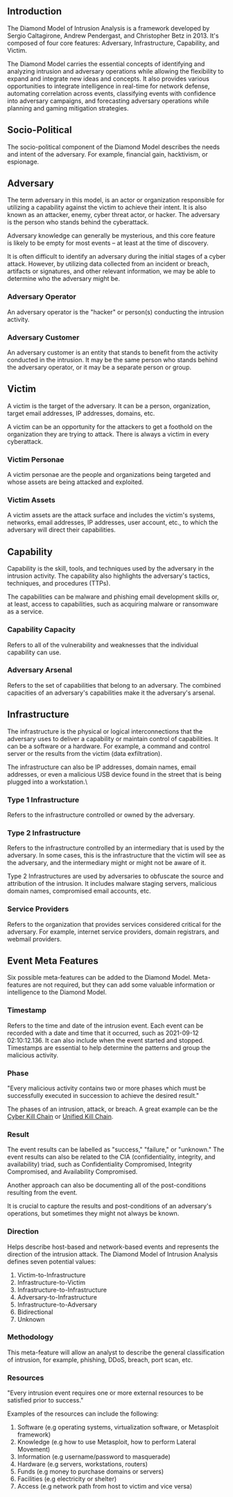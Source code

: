 ## Introduction
The Diamond Model of Intrusion Analysis is a framework developed by Sergio Caltagirone, Andrew Pendergast, and Christopher Betz in 2013. It's composed of four core features: Adversary, Infrastructure, Capability, and Victim.

The Diamond Model carries the essential concepts of identifying and analyzing intrusion and adversary operations while allowing the flexibility to expand and integrate new ideas and concepts. It also provides various opportunities to integrate intelligence in real-time for network defense, automating correlation across events, classifying events with confidence into adversary campaigns, and forecasting adversary operations while planning and gaming mitigation strategies.
## Socio-Political
The socio-political component of the Diamond Model describes the needs and intent of the adversary. For example, financial gain, hacktivism, or espionage.
## Adversary
The term adversary in this model, is an actor or organization responsible for utilizing a capability against the victim to achieve their intent. It is also known as an attacker, enemy, cyber threat actor, or hacker. The adversary is the person who stands behind the cyberattack.

Adversary knowledge can generally be mysterious, and this core feature is likely to be empty for most events – at least at the time of discovery.

It is often difficult to identify an adversary during the initial stages of a cyber attack. However, by utilizing data collected from an incident or breach, artifacts or signatures, and other relevant information, we may be able to determine who the adversary might be.
### Adversary Operator
An adversary operator is the "hacker" or person(s) conducting the intrusion activity.
### Adversary Customer
An adversary customer is an entity that stands to benefit from the activity conducted in the intrusion. It may be the same person who stands behind the adversary operator, or it may be a separate person or group.
## Victim
A victim is the target of the adversary. It can be a person, organization, target email addresses, IP addresses, domains, etc.

A victim can be an opportunity for the attackers to get a foothold on the organization they are trying to attack. There is always a victim in every cyberattack.
### Victim Personae
A victim personae are the people and organizations being targeted and whose assets are being attacked and exploited.
### Victim Assets
A victim assets are the attack surface and includes the victim's systems, networks, email addresses, IP addresses, user account, etc., to which the adversary will direct their capabilities.
## Capability
Capability is the skill, tools, and techniques used by the adversary in the intrusion activity. The capability also highlights the adversary's tactics, techniques, and procedures (TTPs).

The capabilities can be malware and phishing email development skills or, at least, access to capabilities, such as acquiring malware or ransomware as a service.
### Capability Capacity
Refers to all of the vulnerability and weaknesses that the individual capability can use.
### Adversary Arsenal
Refers to the set of capabilities that belong to an adversary. The combined capacities of an adversary's capabilities make it the adversary's arsenal.
## Infrastructure
The infrastructure is the physical or logical interconnections that the adversary uses to deliver a capability or maintain control of capabilities. It can be a software or a hardware. For example, a command and control server or the results from the victim (data exfiltration).

The infrastructure can also be IP addresses, domain names, email addresses, or even a malicious USB device found in the street that is being plugged into a workstation.\
### Type 1 Infrastructure
Refers to the infrastructure controlled or owned by the adversary.
### Type 2 Infrastructure
Refers to the infrastructure controlled by an intermediary that is used by the adversary. In some cases, this is the infrastructure that the victim will see as the adversary, and the intermediary might or might not be aware of it.

Type 2 Infrastructures are used by adversaries to obfuscate the source and attribution of the intrusion. It includes malware staging servers, malicious domain names, compromised email accounts, etc.
### Service Providers
Refers to the organization that provides services considered critical for the adversary. For example, internet service providers, domain registrars, and webmail providers.
## Event Meta Features
Six possible meta-features can be added to the Diamond Model. Meta-features are not required, but they can add some valuable information or intelligence to the Diamond Model.
### Timestamp
Refers to the time and date of the intrusion event. Each event can be recorded with a date and time that it occurred, such as 2021-09-12 02:10:12.136. It can also include when the event started and stopped. Timestamps are essential to help determine the patterns and group the malicious activity.
### Phase
"Every malicious activity contains two or more phases which must be successfully executed in succession to achieve the desired result."

The phases of an intrusion, attack, or breach. A great example can be the [Cyber Kill Chain](obsidian://open?vault=security-notes&file=Defensive%20Security%2FCyber%20Defense%20Frameworks%2FCyber%20Kill%20Chain) or [Unified Kill Chain](obsidian://open?vault=security-notes&file=Defensive%20Security%2FCyber%20Defense%20Frameworks%2FUnified%20Kill%20Chain).
### Result
The event results can be labelled as "success," "failure," or "unknown." The event results can also be related to the CIA (confidentiality, integrity, and availability) triad, such as Confidentiality Compromised, Integrity Compromised, and Availability Compromised.

Another approach can also be documenting all of the post-conditions resulting from the event.

It is crucial to capture the results and post-conditions of an adversary's operations, but sometimes they might not always be known.
### Direction
Helps describe host-based and network-based events and represents the direction of the intrusion attack. The Diamond Model of Intrusion Analysis defines seven potential values:
1. Victim-to-Infrastructure
2. Infrastructure-to-Victim
3. Infrastructure-to-Infrastructure
4. Adversary-to-Infrastructure
5. Infrastructure-to-Adversary
6. Bidirectional
7. Unknown
### Methodology
This meta-feature will allow an analyst to describe the general classification of intrusion, for example, phishing, DDoS, breach, port scan, etc. 
### Resources
"Every intrusion event requires one or more external resources to be satisfied prior to success."

Examples of the resources can include the following:
1. Software (e.g operating systems, virtualization software, or Metasploit framework)
2. Knowledge (e.g how to use Metasploit, how to perform Lateral Movement)
3. Information (e.g username/password to masquerade)
4. Hardware (e.g servers, workstations, routers)
5. Funds (e.g money to purchase domains or servers)
6. Facilities (e.g electricity or shelter)
7. Access (e.g network path from host to victim and vice versa)